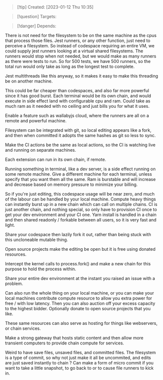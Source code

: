 
>[!tip] Created: [2023-01-12 Thu 10:35]

>[!question] Targets: 

>[!danger] Depends: 

There is not need for the filesystem to be on the same machine as the cpus that process those files.
Jest runners, or any other function, just need to perceive a filesystem.
So instead of codespace requiring an entire VM, we could supply jest runners looking at a virtual shared filesystems.
The runners would stop when not needed, but we would make as many runners as there were tests to run.  So for 500 tests, we have 500 runners, so the total run would only take as long as the longest test to complete.

Jest multithreads like this anyway, so it makes it easy to make this threading be on another machine.

This could be far cheaper than codespaces, and also far more powerful since it has good burst.
Each terminal would be its own chain, and would execute in side effect land with configurable cpu and ram.  Could take as much ram as it needed with no ceiling and just bills you for what it uses.

Enable a feature such as wallabyjs cloud, where the runners are all on a remote and powerful machine.

Filesystem can be integrated with git, so local editing appears like a fork, and then when committed it adopts the same hashes as git so less to sync.

Make the CI actions be the same as local actions, so the CI is watching live and running on separate machines.

Each extension can run in its own chain, if remote.

Running something in terminal, like a dev server, is a side effect running on some remote machine.  Give a different machine for each terminal, unless specify that you want them all the same.  Ram is burstable and will increase and decrease based on memory pressure to minimize your billing.

So if you're just editing, this codespace usage will be near zero, and much of the labour can be handled by your local machine.  Compute heavy things can instantly burst up in a new chain which can call on multiple chains.  CI is just another chain, and nothing special, so only have to provision CI once to get your dev environment and your CI one.  Yarn install is handled in a chain and then shared readonly / forkable between all users, so it is very fast and light.

Share your codespace then lazily fork it out, rather than being stuck with this uncloneable mutable thing.

Open source projects make the editing be open but it is free using donated resources.

Intercept the kernel calls to process.fork() and make a new chain for this purpose to hold the process within.

Share your entire dev environment at the instant you raised an issue with a problem.

Can also run the whole thing on your local machine, or you can make your local machines contribute compute resource to allow you extra power for free / with low latency.  Then you can also auction off your excess capacity to the highest bidder.  Optionally donate to open source projects that you like.

These same resources can also serve as hosting for things like webservers, or chain services.

Make a strong gateway that hosts static content and then allow more transient computers to provide chain compute for services.

Weird to have save files, unsaved files, and committed files.
The filesystem is a type of commit, so why not just make it all be uncommited, and edits are just saved instantly to chain ?
Can make a form of micro commit if you want to take a little snapshot, to go back to or to cause file runners to kick in.